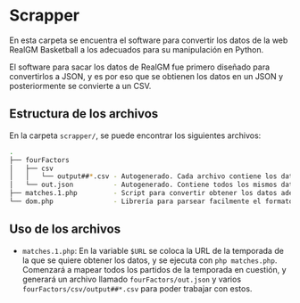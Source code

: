 # Scrapper

En esta carpeta se encuentra el software para convertir los datos de la web RealGM Basketball a los adecuados para su manipulación en Python.  

El software para sacar los datos de RealGM fue primero diseñado para convertirlos a JSON, y es por eso que se obtienen los datos en un JSON y posteriormente se convierte a un CSV.

## Estructura de los archivos

En la carpeta `scrapper/`, se puede encontrar los siguientes archivos:

```bash
.
├── fourFactors
│   ├── csv
│   │   └── output##*.csv - Autogenerado. Cada archivo contiene los datos de un equipo para el partido ##. Si la letra es A se trata del equipo deseado, y si es B del rival.
│   └── out.json          - Autogenerado. Contiene todos los mismos datos que los CSV.
├── matches.1.php         - Script para convertir obtener los datos adecuados para el análsis de los four factors. Los resultados salen en la carpeta fourFactors/
└── dom.php               - Librería para parsear facilmente el formato HTML
```

## Uso de los archivos

- `matches.1.php`: En la variable `$URL` se coloca la URL de la temporada de la que se quiere obtener los datos, y se ejecuta con `php matches.php`. Comenzará a mapear todos los partidos de la temporada en cuestión, y generará un archivo llamado `fourFactors/out.json` y varios `fourFactors/csv/output##*.csv` para poder trabajar con estos.
